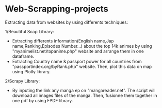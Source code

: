 # Web-Scrapping-projects

Extracting data from websites by using differents techniques:

1/Beautiful Soap Library:
  - Extracting differents information(English name,Jap name,Ranking,Episodes Number...) about the top 14k animes by using "myanimelist.net/topanime.php" website and arrange them in one dataframe.
  - Extracting Country name &amp; passport power for all countries from "passportindex.org/byRank.php" website. Then, plot this data on map using Plotly library. 
  
2/Scrapy Library: 
  - By inputing the link any manga ep on "mangareader.net". The script will download all images files of the manga. Then, fusionne them together in one pdf by using FPDF library.  

